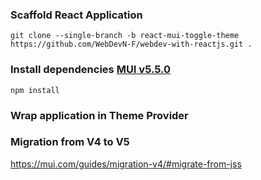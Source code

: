 
### Scaffold React Application

`
    git clone --single-branch -b react-mui-toggle-theme https://github.com/WebDevN-F/webdev-with-reactjs.git .
`


### Install dependencies [MUI v5.5.0](https://mui.com/getting-started/installation/)

`
    npm install
`

### Wrap application in Theme Provider

### Migration from V4 to V5

https://mui.com/guides/migration-v4/#migrate-from-jss